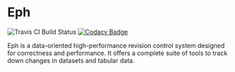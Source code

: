 
# Eph
![Travis CI Build Status](https://api.travis-ci.org/uddp/eph.svg?branch=master) [![Codacy Badge](https://api.codacy.com/project/badge/Grade/2cda91ecbd1f456e8b8d5d9b18b0710a)](https://app.codacy.com/gh/uddp/eph?utm_source=github.com&utm_medium=referral&utm_content=uddp/eph&utm_campaign=Badge_Grade_Dashboard)

Eph is a data-oriented high-performance revision control system designed for correctness and performance. It offers a complete suite of tools to track down changes in datasets and tabular data.
